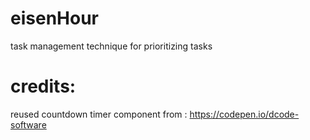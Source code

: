 # eisenHour
task management technique for prioritizing tasks



# credits:
reused countdown timer component from : https://codepen.io/dcode-software
